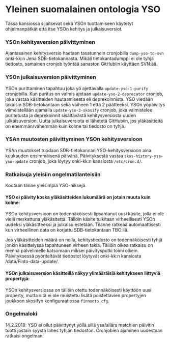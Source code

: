 Yleinen suomalainen ontologia YSO
=================================

Tässä kansiossa sijaitsevat sekä YSOn tuottamiseen käytetyt ohjelmanpätkät että itse YSOn kehitys ja julkaisuversiot.

### YSOn kehitysversion päivittyminen

Ajantasainen kehitysversio haetaan tasatunnein cronjobilla `dump-yso-to-svn` onki-kk:n Jena SDB-tietokannasta. Mikäli tietokantadumppi ei ole tyhjä tiedosto, samainen cronjob työntää sanaston GitHubiin käyttäen SVN:ää.

### YSOn julkaisuversion päivittyminen

YSOn purittaminen tapahtuu joka yö ajettavalla `update-yso-1-purify` cronjobilla. Kun puritus on valmis ajetaan `update-yso-2-deprecator` cronjob, joka vastaa käsitteiden hautaamisesta eli deprekoinnista. YSO viedään takaisin SDB-tietokantaan sekä vaiheen 1 että 2 päätteeksi. YSOn yöpäivitys viimeistellään ajamalla `update-yso-3-skosify` cronjob, joka valmistelee puritetusta ja deprekoinnit sisältävästä kehitysversiosta uuden julkaisuversion. Uutta julkaisuversiota ei lähetetä GitHubiin, jos yläkäsitteitä on enemmän/vähemmän kuin kolme tai tiedosto on tyhjä.

### YSAn muutosten päivittyminen YSOn kehitysversioon

YSAn muutokset tuodaan SDB-tietokannan YSO-kehitysversioon aina kuukauden ensimmäisenä päivänä. Päivityksestä vastaa `skos-history-ysa-yso-update` cronjob, joka löytyy onki-kk:n kansiosta `/etc/cron.d/`.  

### Ratkaisuja yleisiin ongelmatilanteisiin

Kootaan tänne yleisimpiä YSO-niksejä.

#### YSO ei päivity koska yläkäsitteiden lukumäärä on jotain muuta kuin kolme:

YSOn kehitysversioon on todennäköisesti lipsahtanut uusi käsite, jolla ei ole vielä merkattuna yläkäsitettä. Tällöin käsite tulkitaan virheellisesti YSOn uudeksi yläkäsitteeksi ja julkaisu estetään. Tilanne ratkeaa automaattisesti kun virheellinen data on korjattu SDB-tietokantaan TBC:llä.

Jos yläkäsitteiden määrä on nolla, kehitystiedosto on todennäköisesti tyhjä jonkin käsittelyssä tapahtuneen virheen takia. Tällöin oikea ratkaisu on mennä palvelimelle katsomaan miksei päivitysputki toimi oikein. Päivityksessä pyöriteltävät tiedostot löytyvät onki-kk:n kansiosta /data/Finto-data-update/.

#### YSOn julkaisuversion käsitteillä näkyy ylimääräisiä kehitykseen liittyviä propertyjä:

YSOn kehitysversiossa on tällöin otettu todennäköisesti käyttöön uusi property, mutta sitä ei ole muistettu lisätä poistettavien propertyjen joukkoon skosifyn konfiguraatiossa `finnonto.cfg`.

### Ongelmaloki

14.2.2018: YSO ei ollut päivittynyt yöllä sillä ysa/allärs matchien päivitin tuotti jostain syystä lähes tyhjän tiedoston. Cronjobien ajaminen uudestaan ratkaisi ongelman.
